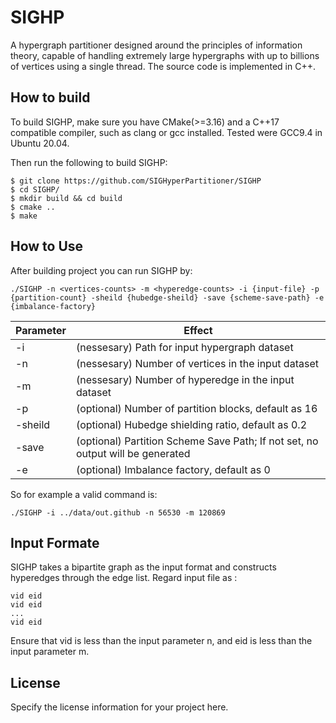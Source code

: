 # SIGHP
A hypergraph partitioner designed around the principles of information theory, capable of handling extremely large hypergraphs with up to billions of vertices using a single thread. The source code is implemented in C++.

## How to build
To build SIGHP, make sure you have CMake(>=3.16) and a C++17 compatible compiler, such as clang or gcc installed. Tested were GCC9.4 in Ubuntu 20.04.

Then run the following to build SIGHP:
```
$ git clone https://github.com/SIGHyperPartitioner/SIGHP
$ cd SIGHP/
$ mkdir build && cd build
$ cmake ..
$ make
```

## How to Use
After building project you can run SIGHP by:
```
./SIGHP -n <vertices-counts> -m <hyperedge-counts> -i {input-file} -p {partition-count} -sheild {hubedge-sheild} -save {scheme-save-path} -e {imbalance-factory}
```

|Parameter|Effect|
|---|---|
|-i|(nessesary) Path for input hypergraph dataset|
|-n|(nessesary) Number of vertices in the input dataset|
|-m|(nessesary) Number of hyperedge in the input dataset|
|-p|(optional) Number of partition blocks, default as 16|
|-sheild|(optional) Hubedge shielding ratio, default as 0.2|
|-save|(optional) Partition Scheme Save Path; If not set, no output will be generated|
|-e|(optional) Imbalance factory, default as 0|

So for example a valid command is:
```
./SIGHP -i ../data/out.github -n 56530 -m 120869 
```

## Input Formate
SIGHP takes a bipartite graph as the input format and constructs hyperedges through the edge list. Regard input file as :
```
vid eid
vid eid
...
vid eid
```
Ensure that vid is less than the input parameter n, and eid is less than the input parameter m.
## License

Specify the license information for your project here.

